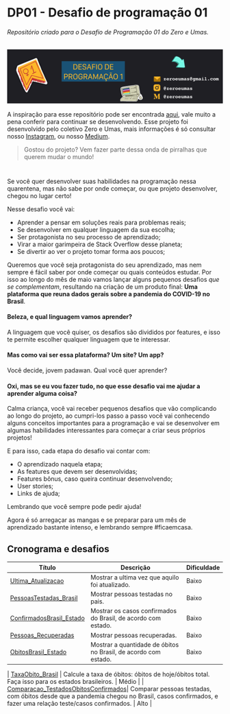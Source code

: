 # DP01 - Desafio de programação 01
###### Repositório criado para o Desafio de Programação 01 do Zero e Umas.

![Desafio%20de%20Programcao.png](https://github.com/paulaleite/ZeroEUmasImagens/blob/master/Desafio%20de%20Programcao.png)

A inspiração para esse repositório pode ser encontrada [aqui](https://github.com/florinpop17/app-ideas/blob/master/README.md), vale muito a pena conferir para continuar se desenvolvendo. Esse projeto foi desenvolvido pelo coletivo Zero e Umas, mais informações é só consultar nosso [Instagram](https://www.instagram.com/zeroeumas/?hl=es-la), ou nosso [Medium](https://medium.com/0-umas). 

> Gostou do projeto? Vem fazer parte dessa onda de pirralhas que querem mudar o mundo!
#

Se você quer desenvolver suas habilidades na programação nessa quarentena, mas não sabe por onde começar, ou que projeto desenvolver, chegou no lugar certo! 

Nesse desafio você vai: 
- Aprender a pensar em soluções reais para problemas reais; 
- Se desenvolver em qualquer linguagem da sua escolha; 
- Ser protagonista no seu processo de aprendizado;
- Virar a maior garimpeira de Stack Overflow desse planeta;
- Se divertir ao ver o projeto tomar forma aos poucos;

Queremos que você seja protagonista do seu aprendizado, mas nem sempre é fácil saber por onde começar ou quais conteúdos estudar. Por isso ao longo do mês de maio vamos lançar alguns pequenos desafios *que se complementam*, resultando na criação de um produto final: **Uma plataforma que reuna dados gerais sobre a pandemia do COVID-19 no Brasil**.

#### Beleza, e qual linguagem vamos aprender?
A linguagem que você quiser, os desafios são divididos por features, e isso te permite escolher qualquer linguagem que te interessar.

#### Mas como vai ser essa plataforma? Um site? Um app? 
Você decide, jovem padawan. Qual você quer aprender?

#### Oxi, mas se eu vou fazer tudo, no que esse desafio vai me ajudar a aprender alguma coisa? 
Calma criança, você vai receber pequenos desafios que vão complicando ao longo do projeto, ao cumpri-los passo a passo você vai conhecendo alguns conceitos importantes para a programação e vai se desenvolver em algumas habilidades interessantes para começar a criar seus próprios projetos!

E para isso, cada etapa do desafio vai contar com:
- O aprendizado naquela etapa;
- As features que devem ser desenvolvidas;
- Features bônus, caso queira continuar desenvolvendo;
- User stories;
- Links de ajuda;

Lembrando que você sempre pode pedir ajuda!

Agora é só arregaçar as mangas e se preparar para um mês de aprendizado bastante intenso, e lembrando sempre #ficaemcasa.

## Cronograma e desafios

| Título                                                             | Descrição                           | Dificuldade |
| ------------------------------------------------------------------ | ----------------------------------- | ----------- |
| [Ultima_Atualizacao](./Projetos/Ultima_Atualizacao.md) | Mostrar a ultima vez que aquilo foi atualizado. | Baixo |
| [PessoasTestadas_Brasil](./Projetos/PessoasTestadas_Brasil.md)| Mostrar pessoas testadas no pais. | Baixo |
| [ConfirmadosBrasil_Estado](./Projetos/ConfirmadosBrasil_Estado.md) | Mostrar os casos confirmados do Brasil, de acordo com estado. | Baixo |
| [Pessoas_Recuperadas](./Projetos/PessoasRecuperadas_Brasil.md) | Mostrar pessoas recuperadas. | Baixo |
| [ObitosBrasil_Estado](./Projetos/ObitosBrasil_Estado.md) | Mostrar a quantidade de óbitos no Brasil, de acordo com estado. | Baixo |

| [TaxaObito_Brasil](./Projetos/TaxaObito_Brasil.md) | Calcule a taxa de óbitos: óbitos de hoje/óbitos total. Faça isso para os estados brasileiros. | Médio |
| [Comparacao_TestadosObitosConfirmados](./Projetos/Comparacao_TestadosObitosConfirmados.md)| Comparar pessoas testadas, com óbitos desde que a pandemia chegou no Brasil, casos confirmados, e fazer uma relação teste/casos confirmados. | Alto |

